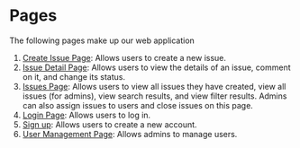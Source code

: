 # Pages

The following pages make up our web application
1. [Create Issue Page](new-issue.md): Allows users to create a new issue.
2. [Issue Detail Page](issue-details.md): Allows users to view the details of an issue, comment on it, and change its status.
3. [Issues Page](issue-list.md): Allows users to view all issues they have created, view all issues (for admins), view search results, and view filter results. Admins can also assign issues to users and close issues on this page.
4. [Login Page](login.md): Allows users to log in.
5. [Sign up](sign-up.md): Allows users to create a new account.
6. [User Management Page](users.md): Allows admins to manage users.